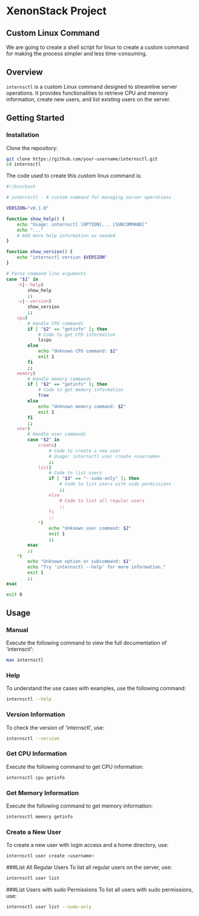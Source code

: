 # XenonStack Project

## Custom Linux Command

We are going to create a shell script for linux to create a custom command for making the process simpler and less time-consuming. 

## Overview

`internsctl` is a custom Linux command designed to streamline server operations. It provides functionalities to retrieve CPU and memory information, create new users, and list existing users on the server.

## Getting Started

### Installation

Clone the repository:

```bash
git clone https://github.com/your-username/internsctl.git
cd internsctl
```

The code used to create this custom linux command is:

```bash
#!/bin/bash

# internsctl - A custom command for managing server operations

VERSION="v0.1.0"

function show_help() {
    echo "Usage: internsctl [OPTION]... [SUBCOMMAND]"
    echo "..."
    # Add more help information as needed
}

function show_version() {
    echo "internsctl version $VERSION"
}

# Parse command line arguments
case "$1" in
    -h|--help)
        show_help
        ;;
    -v|--version)
        show_version
        ;;
    cpu)
        # Handle CPU commands
        if [ "$2" == "getinfo" ]; then
            # Code to get CPU information
            lscpu
        else
            echo "Unknown CPU command: $2"
            exit 1
        fi
        ;;
    memory)
        # Handle memory commands
        if [ "$2" == "getinfo" ]; then
            # Code to get memory information
            free
        else
            echo "Unknown memory command: $2"
            exit 1
        fi
        ;;
    user)
        # Handle user commands
        case "$2" in
            create)
                # Code to create a new user
                # Usage: internsctl user create <username>
                ;;
            list)
                # Code to list users
                if [ "$3" == "--sudo-only" ]; then
                    # Code to list users with sudo permissions
                    ;;
                else
                    # Code to list all regular users
                    ;;
                fi
                ;;
            *)
                echo "Unknown user command: $2"
                exit 1
                ;;
        esac
        ;;
    *)
        echo "Unknown option or subcommand: $1"
        echo "Try 'internsctl --help' for more information."
        exit 1
        ;;
esac

exit 0
```

## Usage 

### Manual
Execute the following command to view the full documentation of 'internsctl':
```bash
man internsctl
```

### Help
To understand the use cases with examples, use the following command:
```bash
internsctl --help
```

### Version Information
To check the version of 'internsctl', use:
```bash
internsctl --version
```

### Get CPU Information
Execute the following command to get CPU information:
```bash
internsctl cpu getinfo
```

### Get Memory Information
Execute the following command to get memory information:
```bash
internsctl memory getinfo
```

### Create a New User
To create a new user with login access and a home directory, use:
```bash
internsctl user create <username>
```

###List All Regular Users
To list all regular users on the server, use:
```bash
internsctl user list
```

###List Users with sudo Permissions
To list all users with sudo permissions, use:
```bash
internsctl user list --sudo-only
```

